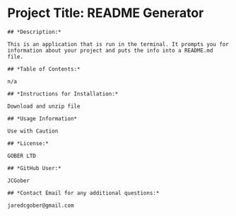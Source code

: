 # Project Title: README Generator

    ## *Description:* 

    This is an application that is run in the terminal. It prompts you for information about your project and puts the info into a README.md file.

    ## *Table of Contents:*

    n/a

    ## *Instructions for Installation:*

    Download and unzip file

    ## *Usage Information*

    Use with Caution

    ## *License:* 

    GOBER LTD

    ## *GitHub User:* 

    JCGober

    ## *Contact Email for any additional questions:* 
    
    jaredcgober@gmail.com
    